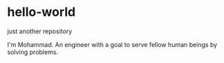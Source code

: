 # hello-world
just another repository

I'm Mohammad. An engineer with a goal to serve fellow human beings by solving problems. 
